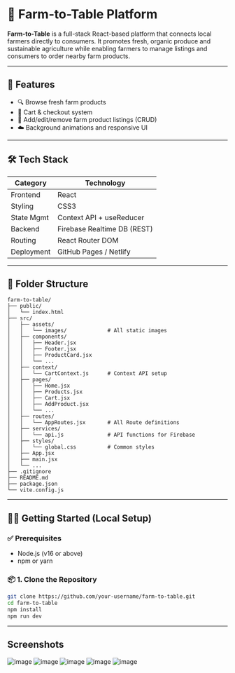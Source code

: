# 🥕 Farm-to-Table Platform

**Farm-to-Table** is a full-stack React-based platform that connects local farmers directly to consumers. It promotes fresh, organic produce and sustainable agriculture while enabling farmers to manage listings and consumers to order nearby farm products.

---

## 🚀 Features

- 🔍 Browse fresh farm products
- 🧺 Cart & checkout system
- 🌿 Add/edit/remove farm product listings (CRUD)
- ☁️ Background animations and responsive UI

---

## 🛠 Tech Stack

| Category       | Technology                  |
|----------------|-----------------------------|
| Frontend       | React                |
| Styling        | CSS3                        |
| State Mgmt     | Context API + useReducer    |
| Backend        | Firebase Realtime DB (REST) |
| Routing        | React Router DOM            |
| Deployment     | GitHub Pages / Netlify      |

---

## 📁 Folder Structure

```plaintext
farm-to-table/
├── public/
│   └── index.html
├── src/
│   ├── assets/
│   │   └── images/             # All static images
│   ├── components/
│   │   ├── Header.jsx
│   │   ├── Footer.jsx
│   │   ├── ProductCard.jsx
│   │   └── ...
│   ├── context/
│   │   └── CartContext.js      # Context API setup
│   ├── pages/
│   │   ├── Home.jsx
│   │   ├── Products.jsx
│   │   ├── Cart.jsx
│   │   ├── AddProduct.jsx
│   │   └── ...
│   ├── routes/
│   │   └── AppRoutes.jsx       # All Route definitions
│   ├── services/
│   │   └── api.js              # API functions for Firebase
│   ├── styles/
│   │   └── global.css          # Common styles
│   ├── App.jsx
│   ├── main.jsx
│   └── ...
├── .gitignore
├── README.md
├── package.json
└── vite.config.js
```




---

## 🧑‍💻 Getting Started (Local Setup)

### ✅ Prerequisites

- Node.js (v16 or above)
- npm or yarn

### 📦 1. Clone the Repository

```bash
git clone https://github.com/your-username/farm-to-table.git
cd farm-to-table
npm install
npm run dev
```
---
## Screenshots

![image](https://github.com/user-attachments/assets/a235c25f-eae8-4c2a-ab23-bbe3342870bf)
![image](https://github.com/user-attachments/assets/147340cb-f682-4f58-9f0b-7f7882d33d3e)
![image](https://github.com/user-attachments/assets/75a504f7-ef67-4521-b2c2-9c4d4a3018f7)
![image](https://github.com/user-attachments/assets/86b413f3-7281-4d6c-98bc-acb79ebc675d)
![image](https://github.com/user-attachments/assets/5c2cef4f-1889-4f44-b8a0-b228bdc3dfd6)




